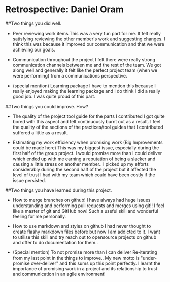 # Retrospective: Daniel Oram


##Two things you did well.

- Peer reviewing work items
This was a very fun part for me. It felt really satisfying reviewing the other member's work and suggesting changes. I think this was because it improved our communication and that we were achieving our goals. 

- Communication throughout the project
I felt there were really strong communication channels between me and the rest of the team. We got along well and generally it felt like the perfect project team (when we were performing) from a communications perspective.

- (special mention) Learning package
I have to mention this because I really enjoyed making the learning package and I do think I did a really good job. I was quite proud of this part.

##Two things you could improve. How?

- The quality of the project tool guide for the parts I contributed
I got quite bored with this aspect and felt continuously burnt out as a result. I feel the quality of the sections of the practices/tool guides that I contributed suffered a little as a result.

- Estimating my work efficiency when promising work (Big Improvements could be made here)
This was my biggest issue, especially during the first half of the group project. I would promise more than I could deliver which ended up with me earning a reputation of being a slacker and causing a little stress on another member.. I picked up my efforts considerably during the second half of the project but it affected the level of trust I had with my team which could have been costly if the issue persisted. 

##Two things you have learned during this project.

- How to merge branches on github!
I have always had huge issues understanding and performing pull requests and merges using git!! I feel like a master of git and GitHub now! Such a useful skill and wonderful feeling for me personally.

- How to use markdown and styles on github
I had never thought to create flashy markdown files before but now I am addicted to it. I want to utilise this skill and try reach out to opensource projects on github and offer to do documentation for them..


- (Special mention) To not promise more than I can deliver
Re-iterating from my last point in the things to improve.. My new motto is "under-promise over-deliver" and this sums up this point perfectly. I learnt the importance of promising work in a project and its relationship to trust and communication in an agile environment!


